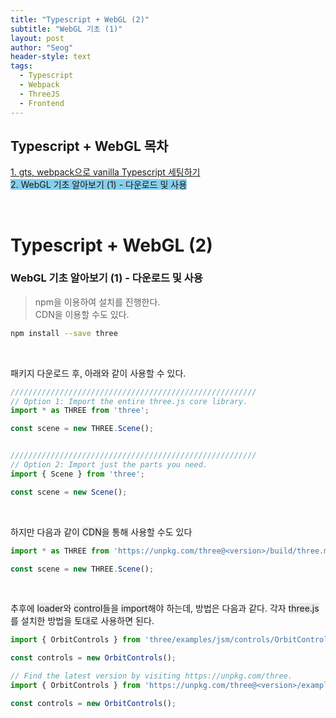 ```yaml
---
title: "Typescript + WebGL (2)"
subtitle: "WebGL 기초 (1)"
layout: post
author: "Seog"
header-style: text
tags: 
  - Typescript
  - Webpack
  - ThreeJS
  - Frontend
---
```


## Typescript + WebGL 목차

<a href="https://goeslog.github.io/frontend/2021/03/29/typescript-setting.html">1. gts, webpack으로 vanilla Typescript 세팅하기</a><br/>
<span style="background-color:skyblue;">2. WebGL 기초 알아보기 (1) - 다운로드 및 사용</span>

<br/>


# Typescript + WebGL (2) 

### WebGL 기초 알아보기 (1) - 다운로드 및 사용

> npm을 이용하여 설치를 진행한다. <br/>
> CDN을 이용할 수도 있다.

```bash
npm install --save three
```

<br/>

패키지 다운로드 후, 아래와 같이 사용할 수 있다.

```javascript
///////////////////////////////////////////////////////
// Option 1: Import the entire three.js core library.
import * as THREE from 'three';

const scene = new THREE.Scene();


///////////////////////////////////////////////////////
// Option 2: Import just the parts you need.
import { Scene } from 'three';

const scene = new Scene();
```

<br />

하지만 다음과 같이 <span style="background-color:#eaeaea;">CDN</span>을 통해 사용할 수도 있다

```javascript
import * as THREE from 'https://unpkg.com/three@<version>/build/three.module.js';

const scene = new THREE.Scene();
```

<br/>

추후에 <span style="background-color:#eaeaea;">loader</span>와 <span style="background-color:#eaeaea;">control</span>들을 <span style="background-color:#eaeaea;">import</span>해야 하는데, 방법은 다음과 같다.
각자 <span style="background-color:#eaeaea;">three.js</span>를 설치한 방법을 토대로 사용하면 된다.

```javascript
import { OrbitControls } from 'three/examples/jsm/controls/OrbitControls.js';

const controls = new OrbitControls();

// Find the latest version by visiting https://unpkg.com/three.
import { OrbitControls } from 'https://unpkg.com/three@<version>/examples/jsm/controls/OrbitControls.js';

const controls = new OrbitControls();
```


<span style="background-color: ;">
</span>